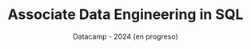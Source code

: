 ---
title: 'Associate Data Engineering in SQL'
subtitle: 'Datacamp - 2024 (en progreso)'
image:
    url: "https://res.cloudinary.com/dwczjy8e4/image/upload/v1716255738/portfolio/Certificates_cards-logos_nzzupb.png"
    alt: 'Cody, mascota de Codigo Facilito'
description : 'Fundamentos de Data Engineering | SQL avanzado y diseño de bases de datos | Data warehousing | Snowflake | Pipelines de datos | Visualización de datos'
---